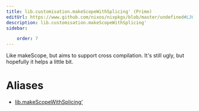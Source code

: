 ```yaml
---
title: lib.customisation.makeScopeWithSplicing' (Prime)
editUrl: https://www.github.com/nixos/nixpkgs/blob/master/undefined#L306C5
description: lib.customisation.makeScopeWithSplicing'
sidebar:

    order: 7
---
```


Like makeScope, but aims to support cross compilation. It's still ugly, but
hopefully it helps a little bit.


# Aliases

- [lib.makeScopeWithSplicing'](/nix-doc-comments/reference/lib/lib-makescopewithsplicing' (prime))


